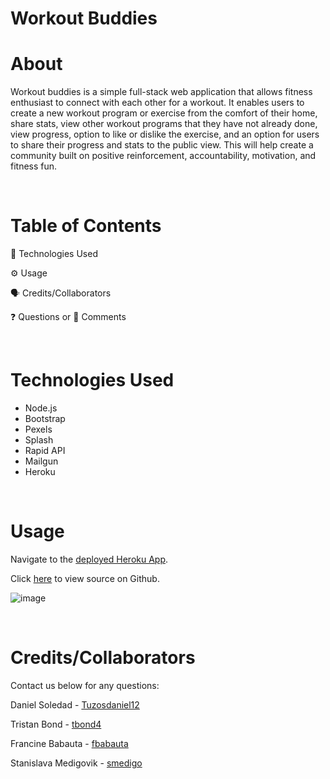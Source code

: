 # Workout Buddies

# About

Workout buddies is a simple full-stack web application that allows fitness enthusiast to connect with each other for a workout. 
It enables users to create a new workout program or exercise from the comfort of their home, share stats, view other workout programs 
that they have not already done, view progress, option to like or dislike the exercise, and an option for users to share their 
progress and stats to the public view. This will help create a community built on positive reinforcement, accountability, motivation, and fitness fun. 


<br>

# Table of Contents

🔧 Technologies Used

⚙️ Usage

🗣️ Credits/Collaborators

❓ Questions or 💬 Comments



<br>

# Technologies Used

* Node.js
* Bootstrap
* Pexels
* Splash
* Rapid API
* Mailgun
* Heroku
  


<br>

# Usage

Navigate to the [deployed Heroku App](https://workout-buddies.herokuapp.com/).

Click [here](https://github.com/Tuzosdaniel12/Workout-Buddies) to view source on Github.


![image](https://user-images.githubusercontent.com/70370805/106086901-d43dff00-60d7-11eb-81ca-e8aa9929ff6f.png)



<br>

# Credits/Collaborators

Contact us below for any questions:

Daniel Soledad - [Tuzosdaniel12](https://github.com/Tuzosdaniel12)

Tristan Bond - [tbond4](https://github.com/tbond4)

Francine Babauta - [fbabauta](https://github.com/fbabauta)

Stanislava Medigovik - [smedigo](https://github.com/smedigo)

